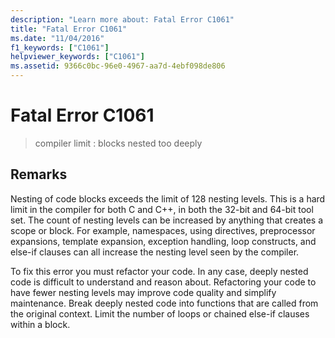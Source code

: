 ```yaml
---
description: "Learn more about: Fatal Error C1061"
title: "Fatal Error C1061"
ms.date: "11/04/2016"
f1_keywords: ["C1061"]
helpviewer_keywords: ["C1061"]
ms.assetid: 9366c0bc-96e0-4967-aa7d-4ebf098de806
---
```

# Fatal Error C1061

> compiler limit : blocks nested too deeply

## Remarks

Nesting of code blocks exceeds the limit of 128 nesting levels. This is a hard limit in the compiler for both C and C++, in both the 32-bit and 64-bit tool set. The count of nesting levels can be increased by anything that creates a scope or block. For example, namespaces, using directives, preprocessor expansions, template expansion, exception handling, loop constructs, and else-if clauses can all increase the nesting level seen by the compiler.

To fix this error you must refactor your code. In any case, deeply nested code is difficult to understand and reason about. Refactoring your code to have fewer nesting levels may improve code quality and simplify maintenance. Break deeply nested code into functions that are called from the original context. Limit the number of loops or chained else-if clauses within a block.
